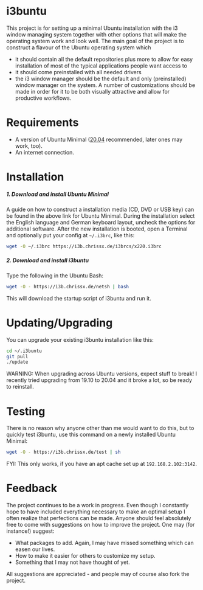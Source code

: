 # i3buntu

This project is for setting up a minimal Ubuntu installation with
the i3 window managing system together with other options that will
make the operating system work and look well. The main goal of the
project is to construct a flavour of the Ubuntu operating system which
* it should contain all the default repositories plus more to allow for easy installation of most of the typical applications people want access to
* it should come preinstalled with all needed drivers
* the i3 window manager should be the default and only (preinstalled) window manager on the system. A number of customizations should be made in order for it to be both visually attractive and allow for productive workflows.

# Requirements
* A version of Ubuntu Minimal ([20.04](https://releases.ubuntu.com/20.04/ubuntu-20.04-desktop-amd64.iso) recommended, later ones may work, too).
* An internet connection.

# Installation

##### 1. Download and install Ubuntu Minimal

A guide on how to construct a installation media (CD, DVD or USB
key) can be found in the above link for Ubuntu Minimal. During the
installation select the English language and German keyboard layout,
uncheck the options for additional software. After the new
installation is booted, open a Terminal and optionally put your
config at `~/.i3brc`, like this:
```sh
wget -O ~/.i3brc https://i3b.chrissx.de/i3brcs/x220.i3brc
```

##### 2. Download and install i3buntu

Type the following in the Ubuntu Bash:
```sh
wget -O - https://i3b.chrissx.de/netsh | bash
```
This will download the startup script of i3buntu and run it.

# Updating/Upgrading
You can upgrade your existing i3buntu installation like this:
```sh
cd ~/.i3buntu
git pull
./update
```
WARNING: When upgrading across Ubuntu versions, expect stuff to break!
I recently tried upgrading from 19.10 to 20.04 and it broke a lot, so
be ready to reinstall.

# Testing
There is no reason why anyone other than me would want to do this, but
to quickly test i3buntu, use this command on a newly installed Ubuntu
Minimal:
```sh
wget -O - https://i3b.chrissx.de/test | sh
```
FYI: This only works, if you have an apt cache set up at
`192.168.2.102:3142`.

# Feedback
The project continues to be a work in progress. Even though I
constantly hope to have included everything necessary to make an
optimal setup I often realize that perfections can be made. Anyone
should feel absolutely free to come with suggestions on how to
improve the project. One may (for instance!) suggest:
* What packages to add. Again, I may have missed something which can easen our lives.
* How to make it easier for others to customize my setup.
* Something that I may not have thought of yet.

All suggestions are appreciated - and people may of course also fork
the project.
